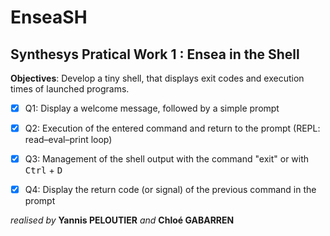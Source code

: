 # EnseaSH

## Synthesys Pratical Work 1 : Ensea in the Shell

**Objectives**: Develop a tiny shell, that displays exit codes and execution times of launched
programs.

- [x] Q1: Display a welcome message, followed by a simple prompt
- [x] Q2: Execution of the entered command and return to the prompt (REPL: read–eval–print
loop)
- [x] Q3: Management of the shell output with the command "exit" or with <kbd>Ctrl</kbd> + <kbd>D</kbd>
- [x] Q4: Display the return code (or signal) of the previous command in the prompt


*realised by* **Yannis PELOUTIER** *and* **Chloé GABARREN**